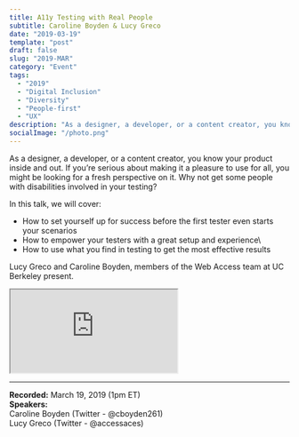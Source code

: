 ```yaml
---
title: A11y Testing with Real People
subtitle: Caroline Boyden & Lucy Greco
date: "2019-03-19"
template: "post"
draft: false
slug: "2019-MAR"
category: "Event"
tags:
  - "2019"
  - "Digital Inclusion"
  - "Diversity"
  - "People-first"
  - "UX"
description: "As a designer, a developer, or a content creator, you know your product inside and out. If you’re serious about making it a pleasure to use for all, you might be looking for a fresh perspective on it. Why not get some people with disabilities involved in your testing?"
socialImage: "/photo.png"
---
```

As a designer, a developer, or a content creator, you know your product inside and out. If you’re serious about making it a pleasure to use for all, you might be looking for a fresh perspective on it. Why not get some people with disabilities involved in your testing?

In this talk, we will cover:
- How to set yourself up for success before the first tester even starts your scenarios
- How to empower your testers with a great setup and experience\
- How to use what you find in testing to get the most effective results

Lucy Greco and Caroline Boyden, members of the Web Access team at UC Berkeley present.

<iframe title="A11y Testing with Real Peopl - Caroline Boyden and Lucy Greco" src="https://www.youtube.com/embed/SOaYsXg7KFg" allow="accelerometer; autoplay; encrypted-media; gyroscope; picture-in-picture" allowfullscreen></iframe>

-----
<b>Recorded:</b> March 19, 2019 (1pm ET)<br>
<b>Speakers:</b><br>
Caroline Boyden (Twitter - @cboyden261)<br>
Lucy Greco (Twitter - @accessaces)